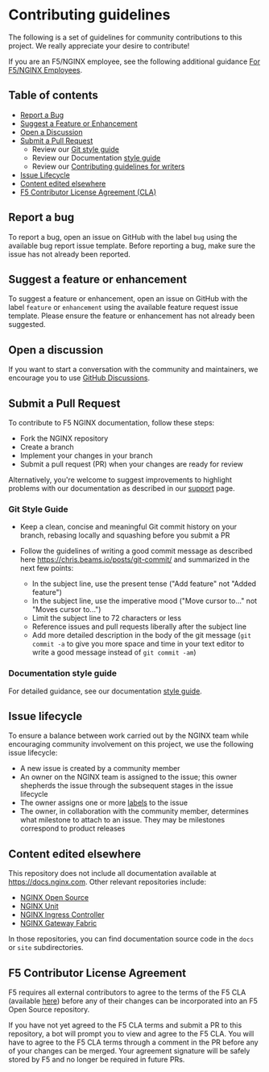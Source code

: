 # Contributing guidelines

The following is a set of guidelines for community contributions to this
project. We really appreciate your desire to contribute!

If you are an F5/NGINX employee, see the following additional guidance [For F5/NGINX Employees](./F5-NGINX-team-notes.md).

## Table of contents

- [Report a Bug](#report-a-bug)
- [Suggest a Feature or Enhancement](#suggest-a-feature-or-enhancement)
- [Open a Discussion](#open-a-discussion)
- [Submit a Pull Request](#submit-a-pull-request)
  - Review our [Git style guide](#git-style-guide)
  - Review our Documentation [style guide](./templates/style-guide.md)
  - Review our [Contributing guidelines for writers](./CONTRIBUTING_DOCS.md)
- [Issue Lifecycle](#issue-lifecycle)
- [Content edited elsewhere](#content-edited-elsewhere)
- [F5 Contributor License Agreement (CLA)](#f5-contributor-license-agreement)

## Report a bug

To report a bug, open an issue on GitHub with the label `bug` using the
available bug report issue template. Before reporting a bug, make sure the
issue has not already been reported.

## Suggest a feature or enhancement

To suggest a feature or enhancement, open an issue on GitHub with the label
`feature` or `enhancement` using the available feature request issue template.
Please ensure the feature or enhancement has not already been suggested.

## Open a discussion

If you want to start a conversation with the community and maintainers,
we encourage you to use
[GitHub Discussions](https://github.com/nginx/documentation/discussions).

## Submit a Pull Request

To contribute to F5 NGINX documentation, follow these steps:

- Fork the NGINX repository
- Create a branch
- Implement your changes in your branch
- Submit a pull request (PR) when your changes are ready for review

Alternatively, you're welcome to suggest improvements to highlight problems with
our documentation as described in our [support](./SUPPORT.md) page.

### Git Style Guide

- Keep a clean, concise and meaningful Git commit history on your branch, rebasing locally and squashing before you submit a PR
- Follow the guidelines of writing a good commit message as described here <https://chris.beams.io/posts/git-commit/>
  and summarized in the next few points:

  - In the subject line, use the present tense ("Add feature" not "Added feature")
  - In the subject line, use the imperative mood ("Move cursor to..." not "Moves cursor to...")
  - Limit the subject line to 72 characters or less
  - Reference issues and pull requests liberally after the subject line
  - Add more detailed description in the body of the git message (`git commit -a` to give you more space and time in
    your text editor to write a good message instead of `git commit -am`)

### Documentation style guide

For detailed guidance, see our documentation [style guide](./templates/style-guide.md).

## Issue lifecycle

To ensure a balance between work carried out by the NGINX team while encouraging community involvement on this project, we use the following
issue lifecycle:

- A new issue is created by a community member
- An owner on the NGINX team is assigned to the issue; this owner shepherds the issue through the subsequent stages in the issue lifecycle
- The owner assigns one or more [labels](https://github.com/nginxinc/oss-docs/issues/labels) to the issue
- The owner, in collaboration with the community member, determines what milestone to attach to an issue. They may be milestones correspond to product releases

## Content edited elsewhere

This repository does not include all documentation available at https://docs.nginx.com. Other relevant repositories include:

- [NGINX Open Source](https://github.com/nginx/nginx)
- [NGINX Unit](https://github.com/nginx/unit)
- [NGINX Ingress Controller](https://github.com/nginxinc/kubernetes-ingress/)
- [NGINX Gateway Fabric](https://github.com/nginxinc/nginx-gateway-fabric)

In those repositories, you can find documentation source code in the `docs` or `site` subdirectories.

## F5 Contributor License Agreement

F5 requires all external contributors to agree to the terms of the F5 CLA (available [here](https://github.com/f5/.github/blob/main/CLA/cla-markdown.md)) before any of their changes can be incorporated into an F5 Open Source repository.

If you have not yet agreed to the F5 CLA terms and submit a PR to this repository, a bot will prompt you to view and agree to the F5 CLA. You will have to agree to the F5 CLA terms through a comment in the PR before any of your changes can be merged. Your agreement signature will be safely stored by F5 and no longer be required in future PRs.
